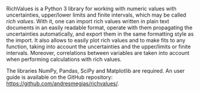 RichValues is a Python 3 library for working with numeric values with uncertainties, upper/lower limits and finite intervals, which may be called _rich values_. With it, one can import rich values written in plain text documents in an easily readable format, operate with them propagating the uncertainties automatically, and export them in the same formatting style as the import. It also allows to easily plot rich values and to make fits to any function, taking into account the uncertainties and the upper/limits or finite intervals. Moreover, correlations between variables are taken into account when performing calculations with rich values.

The libraries NumPy, Pandas, SciPy and Matplotlib are required. An user guide is available on the GitHub repository: https://github.com/andresmegias/richvalues/.
